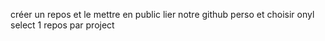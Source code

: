 créer un repos et le mettre en public
lier notre github perso et choisir onyl select
1 repos par project